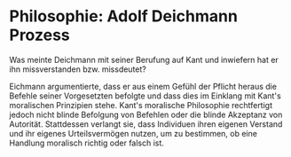 # Philosophie: Adolf Deichmann Prozess

Was meinte Deichmann mit seiner Berufung auf Kant und inwiefern hat er ihn missverstanden bzw. missdeutet?

Eichmann argumentierte, dass er aus einem Gefühl der Pflicht heraus die Befehle seiner Vorgesetzten befolgte und dass dies im Einklang mit Kant's moralischen Prinzipien stehe. Kant's moralische Philosophie rechtfertigt jedoch nicht blinde Befolgung von Befehlen oder die blinde Akzeptanz von Autorität. Stattdessen verlangt sie, dass Individuen ihren eigenen Verstand und ihr eigenes Urteilsvermögen nutzen, um zu bestimmen, ob eine Handlung moralisch richtig oder falsch ist.